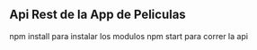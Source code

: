 ## Api Rest de la App de Peliculas
npm install para instalar los modulos
npm start para correr la api